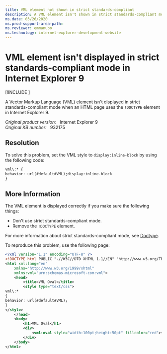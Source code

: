 ```yaml
---
title: VML element not shown in strict standards-compliant
description: A VML element isn't shown in strict standards-compliant mode when the HTML page uses !DOCTYPE element in Internet Explorer 9.
ms.date: 03/26/2020
ms.prod-support-area-path: 
ms.reviewer: emmanubo
ms.technology: internet-explorer-development-website
---
```

# VML element isn't displayed in strict standards-compliant mode in Internet Explorer 9

[!INCLUDE [](../includes/browsers-important.md)]

A Vector Markup Language (VML) element isn't displayed in strict standards-compliant mode when an HTML page uses the `!DOCTYPE` element in Internet Explorer 9.

_Original product version:_ &nbsp; Internet Explorer 9  
_Original KB number:_ &nbsp; 932175

## Resolution

To solve this problem, set the VML style to `display:inline-block` by using the following code:

```xml
vml\:* {
behavior: url(#default#VML);display:inline-block
}
```

## More Information

The VML element is displayed correctly if you make sure the following things:

- Don't use strict standards-compliant mode.
- Remove the `!DOCTYPE` element.

For more information about strict standards-compliant mode, see [Doctype](https://developer.mozilla.org/docs/Glossary/Doctype).

To reproduce this problem, use the following page:

```xml
<?xml version="1.1" encoding="UTF-8" ?>
<!DOCTYPE html PUBLIC "-//W3C//DTD XHTML 1.1//EN" "http://www.w3.org/TR/xhtml11/DTD/xhtml11.dtd">
<html xml:lang="en"
    xmlns="http://www.w3.org/1999/xhtml"
    xmlns:vml="urn:schemas-microsoft-com:vml">
    <head>
        <title>VML Oval</title>
        <style type="text/css">
vml\:*
{
behavior: url(#default#VML);
}
</style>
    </head>
    <body>
        <h1>VML Oval</h1>
        <div>
            <vml:oval style="width:100pt;height:50pt" fillcolor="red"></vml:oval>
        </div>
    </body>
</html>
```
